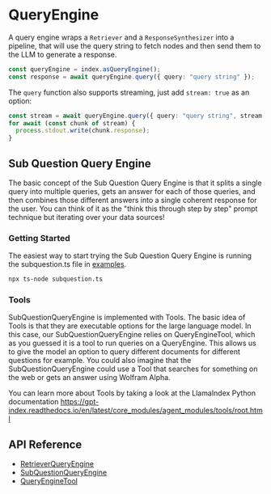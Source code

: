# QueryEngine

A query engine wraps a `Retriever` and a `ResponseSynthesizer` into a pipeline, that will use the query string to fetch nodes and then send them to the LLM to generate a response.

```typescript
const queryEngine = index.asQueryEngine();
const response = await queryEngine.query({ query: "query string" });
```

The `query` function also supports streaming, just add `stream: true` as an option:

```typescript
const stream = await queryEngine.query({ query: "query string", stream: true });
for await (const chunk of stream) {
  process.stdout.write(chunk.response);
}
```

## Sub Question Query Engine

The basic concept of the Sub Question Query Engine is that it splits a single query into multiple queries, gets an answer for each of those queries, and then combines those different answers into a single coherent response for the user. You can think of it as the "think this through step by step" prompt technique but iterating over your data sources!

### Getting Started

The easiest way to start trying the Sub Question Query Engine is running the subquestion.ts file in [examples](https://github.com/run-llama/LlamaIndexTS/blob/main/examples/subquestion.ts).

```bash
npx ts-node subquestion.ts
```

### Tools

SubQuestionQueryEngine is implemented with Tools. The basic idea of Tools is that they are executable options for the large language model. In this case, our SubQuestionQueryEngine relies on QueryEngineTool, which as you guessed it is a tool to run queries on a QueryEngine. This allows us to give the model an option to query different documents for different questions for example. You could also imagine that the SubQuestionQueryEngine could use a Tool that searches for something on the web or gets an answer using Wolfram Alpha.

You can learn more about Tools by taking a look at the LlamaIndex Python documentation https://gpt-index.readthedocs.io/en/latest/core_modules/agent_modules/tools/root.html

## API Reference

- [RetrieverQueryEngine](../../api/classes/RetrieverQueryEngine.md)
- [SubQuestionQueryEngine](../../api/classes/SubQuestionQueryEngine.md)
- [QueryEngineTool](../../api/interfaces/QueryEngineTool.md)
